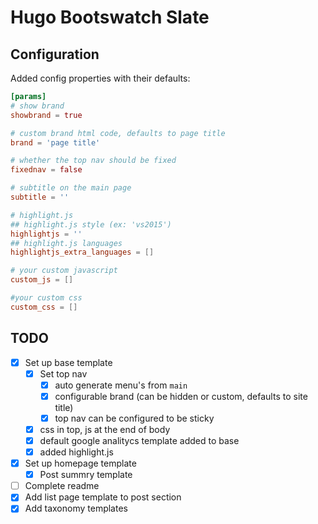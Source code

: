 # Hugo Bootswatch Slate

## Configuration

Added config properties with their defaults:

``` toml
[params]
# show brand
showbrand = true

# custom brand html code, defaults to page title
brand = 'page title'

# whether the top nav should be fixed
fixednav = false

# subtitle on the main page
subtitle = ''

# highlight.js
## highlight.js style (ex: 'vs2015')
highlightjs = ''
## highlight.js languages
highlightjs_extra_languages = []

# your custom javascript
custom_js = []

#your custom css
custom_css = []
```

## TODO

- [x] Set up base template
  - [x] Set top nav
    - [x] auto generate menu's from `main`
    - [x] configurable brand (can be hidden or custom, defaults to site title)
    - [x] top nav can be configured to be sticky
  - [x] css in top, js at the end of body
  - [x] default google analitycs template added to base
  - [x] added highlight.js
- [x] Set up homepage template
  - [x] Post summry template
- [ ] Complete readme
- [x] Add list page template to post section
- [x] Add taxonomy templates
